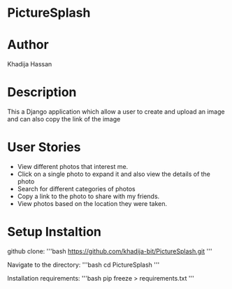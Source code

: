 # PictureSplash

# Author
Khadija Hassan

# Description
This a Django application which allow a user to create and upload an image and can also copy the link of the image

# User Stories
* View different photos that interest me.
* Click on a single photo to expand it and also view the details of the photo
* Search for different categories of photos
* Copy a link to the photo to share with my friends.
* View photos based on the location they were taken.

# Setup Instaltion

github clone:
'''bash
https://github.com/khadija-bit/PictureSplash.git
'''

Navigate to the directory:
'''bash
cd PictureSplash
'''

Installation requirements:
'''bash
pip freeze > requirements.txt
'''


